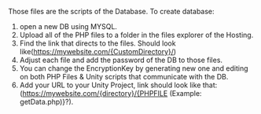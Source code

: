 Those files are the scripts of the Database.
To create database:
1. open a new DB using MYSQL.
2. Upload all of the PHP files to a folder in the files explorer of the Hosting.
3. Find the link that directs to the files. Should look like(https://mywebsite.com/{CustomDirectory}/)
4. Adjust each file and add the password of the DB to those files.
5. You can change the EncryptionKey by generating new one and editing on both PHP Files & Unity scripts that communicate with the DB.
6. Add your URL to your Unity Project, link should look like that: (https://mywebsite.com/{directory}/{PHPFILE (Example: getData.php)}?).